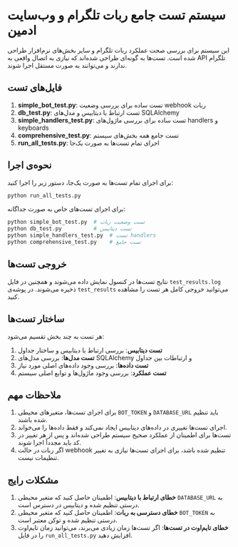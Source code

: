 # سیستم تست جامع ربات تلگرام و وب‌سایت ادمین

این سیستم برای بررسی صحت عملکرد ربات تلگرام و سایر بخش‌های نرم‌افزار طراحی شده است. تست‌ها به گونه‌ای طراحی شده‌اند که نیازی به اتصال واقعی به API تلگرام ندارند و می‌توانند به صورت مستقل اجرا شوند.

## فایل‌های تست

1. **simple_bot_test.py**: تست ساده برای بررسی وضعیت webhook ربات
2. **db_test.py**: تست ارتباط با دیتابیس و مدل‌های SQLAlchemy
3. **simple_handlers_test.py**: تست ساده برای بررسی ماژول‌های handlers و keyboards
4. **comprehensive_test.py**: تست جامع همه بخش‌های سیستم
5. **run_all_tests.py**: اجرای تمام تست‌ها به صورت یک‌جا

## نحوه‌ی اجرا

برای اجرای تمام تست‌ها به صورت یک‌جا، دستور زیر را اجرا کنید:

```bash
python run_all_tests.py
```

برای اجرای تست‌های خاص به صورت جداگانه:

```bash
python simple_bot_test.py  # تست وضعیت ربات
python db_test.py          # تست دیتابیس
python simple_handlers_test.py  # تست handlers
python comprehensive_test.py    # تست جامع
```

## خروجی تست‌ها

نتایج تست‌ها در کنسول نمایش داده می‌شوند و همچنین در فایل `test_results.log` ذخیره می‌شوند. در پوشه‌ی `test_results` می‌توانید خروجی کامل هر تست را مشاهده کنید.

## ساختار تست‌ها

هر تست به چند بخش تقسیم می‌شود:

1. **تست دیتابیس**: بررسی ارتباط با دیتابیس و ساختار جداول
2. **تست مدل‌ها**: بررسی مدل‌های SQLAlchemy و ارتباطات بین جداول
3. **تست داده‌ها**: بررسی وجود داده‌های اصلی مورد نیاز
4. **تست عملکرد**: بررسی وجود ماژول‌ها و توابع اصلی سیستم

## ملاحظات مهم

1. برای اجرای تست‌ها، متغیرهای محیطی `BOT_TOKEN` و `DATABASE_URL` باید تنظیم شده باشند.
2. اجرای تست‌ها تغییری در داده‌های دیتابیس ایجاد نمی‌کند و فقط داده‌ها را می‌خواند.
3. تست‌ها برای اطمینان از عملکرد صحیح سیستم طراحی شده‌اند و پس از هر تغییر در کد باید مجدداً اجرا شوند.
4. اگر ربات در حالت webhook تنظیم شده باشد، برای اجرای تست‌ها نیازی به تغییر تنظیمات نیست.

## مشکلات رایج

1. **خطای ارتباط با دیتابیس**: اطمینان حاصل کنید که متغیر محیطی `DATABASE_URL` به درستی تنظیم شده و دیتابیس در دسترس است.
2. **خطای دسترسی به ربات**: اطمینان حاصل کنید که متغیر محیطی `BOT_TOKEN` به درستی تنظیم شده و توکن معتبر است.
3. **خطای تایم‌اوت در تست‌ها**: اگر تست‌ها زمان زیادی می‌برند، می‌توانید زمان تایم‌اوت را در فایل `run_all_tests.py` افزایش دهید.